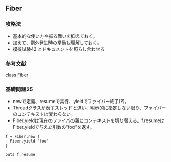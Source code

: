 ## Fiber

### 攻略法
- 基本的な使い方や振る舞いを抑えておく。
- 加えて、例外発生時の挙動も理解しておく。
- 模擬試験42 とドキュメントを照らし合わせる

### 参考文献
[class Fiber](https://docs.ruby-lang.org/ja/2.1.0/class/Fiber.html)

### 基礎問題25
- newで定義、resumeで実行、yieldでファイバー終了(?)。
- Threadクラスが表すスレッドと違い、明示的に指定しない限り、ファイバーのコンテキストは変わらない。
- Fiber.yieldは現在のファイバの親にコンテキストを切り替える。f.resumeはFiber.yieldで与えた引数の"foo"を返す。

```
f = Fiber.new {
  Fiber.yield "foo"
}

puts f.resume
```

